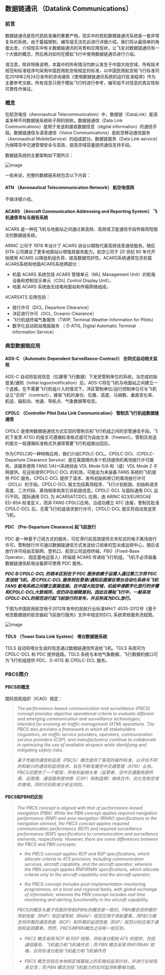 ## 数据链通讯 （Datalink Communications）
### 前言
数据链通讯是现代民航发展的重要产物。现实中的民航数据链通讯系统是一套非常复杂的系统，由于篇幅限制，编写组无法在此进行详细介绍。我们将从最简单的角度出发，介绍现实中有关数据链通讯的背景和应用现状，让飞友对数据链通讯有一个大致的概念，然后再对如何在模拟飞行中使用数据链通讯进行介绍。

请注意，除非特殊说明，本篇中的所有情况均默认发生于中国大陆空域，所有技术规范和标准程序均采用中国民用航空局规定的标准，以中国民用航空局飞行标准司在2018年2月24日发布的咨询通告《使用数据链通讯系统的运行批准程序》作为主要参考文献。所有信息只用于模拟飞行时进行参考，编写组不对信息的真实性和可靠性作保证。
### 概念
在航空电信（Aeronautical Telecommunication）中，数据链（DataLink）是涵盖多种不同数据链系统和子网的统称。数据链通信（Data Link Communications）是用于发送和接收数据信息（digital information）的通信手段。数据链通信与语音通信（Voice Communications）是航空移动通信服务（Aeronautical MobileService）的组成部分。数据链服务（Data Link service）为保障空中交通管理安全与高效，提高空域容量提供通信支持手段。

数据链系统的主要架构如下图所示：

![image](https://user-images.githubusercontent.com/101052757/165099547-956b6a59-4abc-4a7d-82e3-1412c736351d.png)

一般来说，完整的数据链系统包含以下内容：

#### ATN （Aeronautical Telecommunication Network） 航空电信网 
不做详细介绍。
#### ACARS （Aircraft Communication Addressing and Reporting System） 飞机通信寻址与报告系统 
ACARS 是一种在飞机与地面站之间通过甚高频、高频或卫星通信手段传输简短报文的数据链系统。 

ARINC 公司于 1978 年设计了 ACARS 协议以期取代甚高频话音通信服务。随后 SITA 公司建设了更多地面站以增强其服务能力。航空公司于 20 世纪 80 年代开始使用 ACARS 以降低机组负荷、提高数据完好性。ACARS系统通常包含机载ACARS系统和地面ACARS系统两部分：
  + 机载 ACARS 系统包括 ACARS 管理单元（MU, Management Unit）的航电设备和控制显示单元（CDU, Control Display Unit）。
  + 地面 ACARS 系统由无线电地面站和传输网络组成。
 
ACARSATS 应用包括：
+ 放行许可（DCL, Departure Clearance）
+ 洋区放行许可（OCL, Oceanic Clearance）
+ 飞行机组终端气象服务（TWIP, Terminal Weather Information for Pilots）
+ 数字化自动航站情报服务 （ D-ATIS, Digital Automatic Terminal Information Service）

### 典型数据链应用
#### ADS-C （Automatic Dependent Surveillance-Contract） 合同式自动相关监视
ADS-C 自动将监视信息（位置等飞行数据）下发至管制单位的系统。当完成初始登录/通知（initial logon/notification）后，ADS-C将在飞机与地面站之间建立一个连接。在不需要飞行机组介入的情况下，洋区管制单位/运行控制单位可与飞机设立“合同”（contract），接收飞机的身份、位置、高度、马赫数、垂直变化率、航迹、磁航向、地速、导航点、气象数据等信息。 

#### CPDLC （Controller Pilot Data Link Communication） 管制员飞行机组数据链通信 
CPDLC 是使用数据链通信方式实现的管制员和飞行机组之间的空管通信手段。飞机下发至 ATSU 的报文可遵循标准格式或可为自由文本（freetext）。管制员发送的报文一般遵循标准格式并通常需要飞行机组做出回应。

作为CPDLC的一种特殊应用，我们介绍CPDLC-DCL。CPDLC-DCL（CPDLC-Departure Clearance Service）是在美国境内多个机场提供的离场放行许可服务。该服务使用 FANS 1/A(+)系统经由 VDL Mode 0/A 和（或）VDL Mode 2 子网提供。在这些提供CPDLC-DCL 的机场，可能会为未装备 FANS 系统的飞机提供 PDC 服务。CPDLC-DCL 提供了请求、发布初始和修订的离场放行许可（DCLs）的手段。CPDLC-DCL 报文包括离场程序、飞行计划航路、初始和请求高度、二次代码、离场频率和其它非航路信息。CPDLC-DCL 与国际通用 DCL 运行不同。国际通用 DCL 为 ACARSATCDCL 应用，由 ARINC 623/EUROCAE ED-85A 标准定义，而非 FANS CPDLC应用。当成功建立 ATC 连接，管制员批准 CPDLC-DCL 后，无需飞行机组请求放行许可，CPDLC-DCL 报文将自动发送至飞机。

#### PDC （Pre-Departure Clearance) 起飞前放行
PDC 是一种基于订阅方式的服务，可在滑行前高效提供文本形式的电子离场放行许可。管制放行许可通过数据链通信方式发送给订阅者的签派或运控中心，随后该放行许可经由互联网、登机口、航空公司运控终端、FBO（Fixed-Base Operator， 固定基地运营人）终端或 ACARS 传递给飞行机组。飞机不必须装备数据链通信航电设备即可使用 PDC 服务。

***PDC与 CPDLC-DCL 的根本区别在于 PDC 服务依赖于运营人通过第三方将 PDC 发送给飞机，而 CPDLC-DCL 服务则在登录/通知后直接在塔台自动化系统与飞机 FANS 航电系统之间建立直接连接。在中国大陆空域，机组申请数字化放行的步骤和CPDLC-DCL大致相同，但仍存在细微差别。因此在模拟飞行中，一般采用CPDLC-DCL的规范进行起飞前放行的发布，并且称其为DCL放行。***

下图为中国民用航空局于2012年发布的民航行业标准MH/T 4035-2012号《基于地空数据链的航空器起飞前放行服务》文件中规定的DCL 系统常规服务流程图。

![image](https://user-images.githubusercontent.com/101052757/165107955-f6e3b9a6-2b4d-45f6-8e32-ea679bbd9be7.png)

#### TDLS （Tower Data Link System） 塔台数据链系统 

TDLS 自动将塔台生成的信息通过数据链通信传送给飞机。TDLS 系统可为 CPDLC-DCL 和 PDC 提供链路。TDLS 系统与本地气象数据、飞行数据的接口可为飞行机组提供 PDC、D-ATIS 和 CPDLC-DCL 服务。 

### PBCS简介
#### PBCS的概念
国际民航组织（ICAO）规定：
> *The performance-based communication and surveillance (PBCS) concept provides objective operational criteria to evaluate different and emerging communication and surveillance technologies, intended for evolving air traffic management (ATM) operations. The PBCS also provides a framework in which all stakeholders (regulators, air traffic service providers, operators, communication service providers (CSP), and manufacturers) continue to collaborate in optimizing the use of available airspace while identifying and mitigating safety risks.*

> *基于性能的通信和监视（PBCS）概念提供了客观的操作标准，以评估不同的和新兴的通信和监视技术，旨在不断发展空中交通管理（ATM）业务。PBCS还提供了一个框架，所有利益相关者（监管者、空中交通服务提供商、运营商、通信服务提供商（CSP）和制造商）继续合作，优化现有空域的使用，同时识别和减少安全风险。*

#### PBCS和PBN的区别
> *The PBCS concept is aligned with that of performance-based navigation (PBN). While the PBN concept applies required navigation performance (RNP) and area navigation (RNAV) specifications to the navigation element, the PBCS concept applies required communication performance (RCP) and required surveillance performance (RSP) specifications to communication and surveillance elements, respectively. However, there are some differences between the PBCS and PBN concepts:*

> + *the PBCS concept applies RCP and RSP specifications, which allocate criteria to ATS provision, including communication services, aircraft capability, and the aircraft operator; whereas the PBN concept applies RNP/RNAV specifications, which allocate criteria only to the aircraft capability and the aircraft operator;* 

> + *the PBCS concept includes post-implementation monitoring programmes, on a local and regional basis, with global exchange of information; whereas the PBN concept includes real time monitoring and alerting functionality in the aircraft capability.* 

> *PBCS的概念与基于性能的导航(PBN)的概念是一致的。PBN概念将所需的导航性能（RNP）和区域导航（RNAV）规范应用于导航要素，而PBCS概念将所需的通信性能（RCP）和所需的监视性能（RSP）规范分别应用于通信和监视要素。然而，PBCS和PBN概念之间有一些区别。*

> + *PBCS 概念采用 RCP 和 RSP 规格，将标准分配给 ATS 的提供，包括通信服务、飞机能力和飞机操作员；而 PBN 概念采用 RNP/RNAV 规格，仅将标准分配给飞机能力和飞机操作员* 

> + *PBCS 概念包括在本地和区域基础上的实施后监测计划，并进行全球信息交流；而 PBN 概念包括飞机能力的实时监测和警报功能。* 



